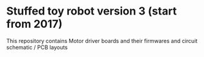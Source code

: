 # Stuffed toy robot version 3 (start from 2017) 

This repository contains Motor driver boards and their firmwares and circuit schematic / PCB layouts 
